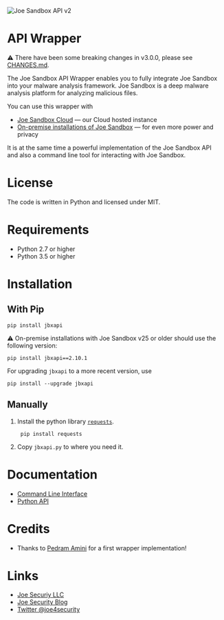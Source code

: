 ![Joe Sandbox API v2](https://raw.githubusercontent.com/joesecurity/jbxapi/master/img/logo.png)

# API Wrapper

⚠ There have been some breaking changes in v3.0.0, please see [CHANGES.md](CHANGES.md).

The Joe Sandbox API Wrapper enables you to fully integrate Joe Sandbox into your malware analysis framework. Joe Sandbox is a deep malware analysis platform for analyzing malicious files.

You can use this wrapper with

 * [Joe Sandbox Cloud](https://www.joesecurity.org/joe-sandbox-cloud) — our Cloud hosted instance
 * [On-premise installations of Joe Sandbox](https://www.joesecurity.org/joe-security-products#on-premise) — for even more power and privacy

It is at the same time a powerful implementation of the Joe Sandbox API and also a command line tool for interacting with Joe Sandbox.

# License

The code is written in Python and licensed under MIT.

# Requirements

* Python 2.7 or higher
* Python 3.5 or higher

# Installation

## With Pip

    pip install jbxapi

⚠ On-premise installations with Joe Sandbox v25 or older should use the following version:

    pip install jbxapi==2.10.1

For upgrading `jbxapi` to a more recent version, use

    pip install --upgrade jbxapi

## Manually

1. Install the python library [`requests`](https://requests.readthedocs.io/en/latest/).

        pip install requests

2. Copy `jbxapi.py` to where you need it.

# Documentation

* [Command Line Interface](docs/cli.md)
* [Python API](docs/api.md)

# Credits

* Thanks to [Pedram Amini](https://github.com/pedramamini) for a first wrapper implementation!

# Links

* [Joe Securiy LLC](https://www.joesecurity.org)
* [Joe Security Blog](https://blog.joesecurity.org)
* [Twitter @joe4security](https://twitter.com/joe4security)

